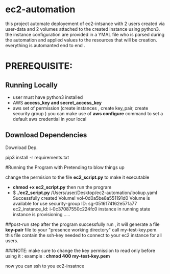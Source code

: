# ec2-automation

this project automate deployement of ec2-intsance with 2 users created via user-data and 2 volumes attached to the created instance using python3.
the instance configuration are provided in a YMAL file who is parsed during the automation and applied values to the resources that will be creation.
everything is automanted end to end .

# PREREQUISITE:
## Running Locally
  - user must have python3 installed 
  - AWS **access_key and secret_access_key** 
  - aws set of permission (create instances , create key_pair, create security group )
 you can make use of **aws configure** command to set a default aws credential in your local 
 
 ## Download Dependencies
 
 Download Dep.

pip3 install -r requirements.txt

#Running the Program with
Pretending to blow things up

change the permision to the file **ec2_script.py** to make it executable 

- **chmod +x ec2_script.py**
then run the program
- $ ./**ec2_script.py**
/Users/user/Desktop/ec2-automation/lookup.yaml
Successfully created Volume! vol-0d0a5be8a551191d0
Volume is available for use 
security-group ID: sg-0516174162e571a77
ec2_instance_Id: i-0c37087550c224fc0
instance in running state
instance is provisioning ..... 

##post-run step
after the program successfully run , it will generate a file **key-pair** file to your "presence working directory" call my-test-key.pem.  this file contain the
ssh-key needed to connect to your ec2 instance for all users.

###NOTE:
make sure to change the key permission to read only before using it : example : **chmod 400 my-test-key.pem**

now you can ssh to you ec2-insatnce 


